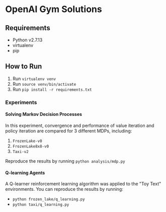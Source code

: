 OpenAI Gym Solutions
====================

## Requirements

- Python v2.7.13
- virtualenv
- pip

## How to Run

1. Run `virtualenv venv`
2. Run `source venv/bin/activate`
3. Run `pip install -r requirements.txt`

### Experiments

#### Solving Markov Decision Processes

In this experiment, convergence and performance of value iteration and policy
iteration are compared for 3 different MDPs, including:

1. `FrozenLake-v0`
2. `FrozenLake8x8-v0`
3. `Taxi-v2`

Reproduce the results by running `python analysis/mdp.py`

#### Q-learning Agents

A Q-learner reinforcement learning algorithm was applied to the "Toy Text"
environments. You can reproduce the results by running:

- `python frozen_lake/q_learning.py`
- `python taxi/q_learning.py`
